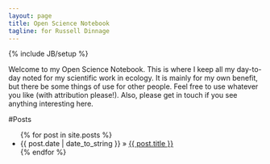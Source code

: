 ```yaml
---
layout: page
title: Open Science Notebook
tagline: for Russell Dinnage
---
```

{% include JB/setup %}

Welcome to my Open Science Notebook. This is where I keep all my day-to-day noted for my scientific work in ecology. It is mainly for my own benefit, but there be some things of use for other people. Feel free to use whatever you like (with attribution please!). Also, please get in touch if you see anything interesting here.

#Posts

<ul class="posts">
  {% for post in site.posts %}
    <li><span>{{ post.date | date_to_string }}</span> &raquo; <a href="{{ BASE_PATH }}{{ post.url }}">{{ post.title }}</a></li>
  {% endfor %}
</ul>
